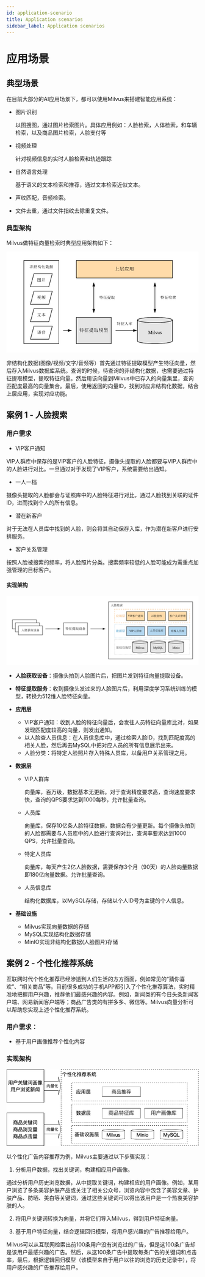 ```yaml
---
id: application-scenario
title: Application scenarios
sidebar_label: Application scenarios
---
```


# 应用场景
## 典型场景

在目前大部分的AI应用场景下，都可以使用Milvus来搭建智能应用系统：

- 图片识别

  以图搜图，通过图片检索图片。具体应用例如：人脸检索，人体检索，和车辆检索，以及商品图片检索，人脸支付等

- 视频处理

  针对视频信息的实时人脸检索和轨迹跟踪

- 自然语言处理

  基于语义的文本检索和推荐，通过文本检索近似文本。

- 声纹匹配，音频检索。

- 文件去重，通过文件指纹去除重复文件。


### 典型架构
Milvus做特征向量检索时典型应用架构如下：

![MilvusTypicalApplication](assets/MilvusTypicalApplication_cn.png)

非结构化数据(图像/视频/文字/音频等）首先通过特征提取模型产生特征向量，然后存入Milvus数据库系统。查询的时候，待查询的非结构化数据，也需要通过特征提取模型，提取特征向量。然后用该向量到Milvus中已存入的向量集里，查询匹配度最高的向量集合。最后，使用返回的向量ID，找到对应非结构化数据，结合上层应用，实现对应功能。

## 案例 1 - 人脸搜索

### 用户需求

- VIP客户通知

VIP人群库中保存的是VIP客户的人脸特征，摄像头提取的人脸都要与VIP人群库中的人脸进行对比。一旦通过对于发现了VIP客户，系统需要给出通知。

- 一人一档

摄像头提取的人脸都会与证照库中的人脸特征进行对比，通过人脸找到关联的证件ID，进而找到个人的所有信息。

- 潜在新客户

对于无法在人员库中找到的人脸，则会将其自动保存入库，作为潜在新客户进行安排服务。

- 客户关系管理

按照人脸被搜索的频率，将人脸照片分类。搜索频率较低的人脸可能成为需重点加强管理的目标客户。


#### 实现架构

![FaceSearch](assets/FaceSearch_cn.png)

- **人脸获取设备**：摄像头拍到人脸图片后，把图片发到特征向量提取设备。

- **特征提取服务**：收到摄像头发过来的人脸图片后，利用深度学习系统训练的模型，转换为512维人脸特征向量。

- **应用层**

  - VIP客户通知：收到人脸的特征向量后，会发往人员特征向量库比对，如果发现匹配度较高的向量，则发出通知。
  - 以人脸查人员信息：在人员信息库中，通过检索人脸ID，找到匹配度高的相关人脸，然后再去MySQL中把对应人员的所有信息展示出来。
  - 人脸分类：将特定人脸照片存入特殊人员库，以备用户关系管理之用。

- **数据层**

  - VIP人群库

    向量库，百万级，数据基本无更新。对于查询精度要求高，查询速度要求快，查询的QPS要求达到1000每秒，允许批量查询。

  - 人员库

    向量库，保存10亿条人脸特征数据，数据会有少量更新。每个摄像头拍到的人脸都需要与人员库中的人脸进行查询对比，查询率要求达到1000 QPS，允许批量查询。

  - 特定人员库

    向量库，每天产生2亿人脸数据，需要保存3个月（90天）的人脸向量数据即180亿向量数据。允许批量查询。

  - 人员信息库

    结构化数据库，以MySQL存储，存储以个人ID号为主键的个人信息。

- **基础设施**
  - Milvus实现向量数据的存储
  - MySQL实现结构化数据存储
  - MinIO实现非结构化数据(人脸图片)存储

## 案例 2 - 个性化推荐系统

互联网时代个性化推荐已经渗透到人们生活的方方面面，例如常见的“猜你喜欢”、“相关商品”等。目前很多成功的手机APP都引入了个性化推荐算法，实时精准地把握用户兴趣，推荐他们最感兴趣的内容。例如，新闻类的有今日头条新闻客户端、网易新闻客户端等；商品广告类的有拼多多、微信等。Milvus向量分析可以帮助您实现上述个性化推荐系统。

### 用户需求：

- 基于用户画像推荐个性化内容

### 实现架构

![Recommendation](assets/Recommendation.png)

以个性化广告内容推荐为例，Milvus主要通过以下步骤实现：

1. 分析用户数据，找出关键词，构建相应用户画像。

通过分析用户历史浏览数据，从中提取关键词，构建相应的用户画像。例如，某用户浏览了多条美容护肤产品或关注了相关公众号，浏览内容中包含了美容文章、护肤产品、防晒、美白等关键词，通过这些关键词可以得出该用户是一个热衷美容护肤的人。

2. 将用户关键词转换为向量，并将它们导入Milvus，得到用户特征向量。

3. 基于用户特征向量，结合逻辑回归模型，将用户感兴趣的广告推荐给用户。

Milvus可以从互联网检索出前100条用户没有浏览过的广告，但是这100条广告却是该用户最感兴趣的广告。然后，从这100条广告中提取每条广告的关键词和点击率，最后，根据逻辑回归模型（该模型来自于用户以往的浏览的历史记录中），将用户感兴趣的广告推荐给用户。
